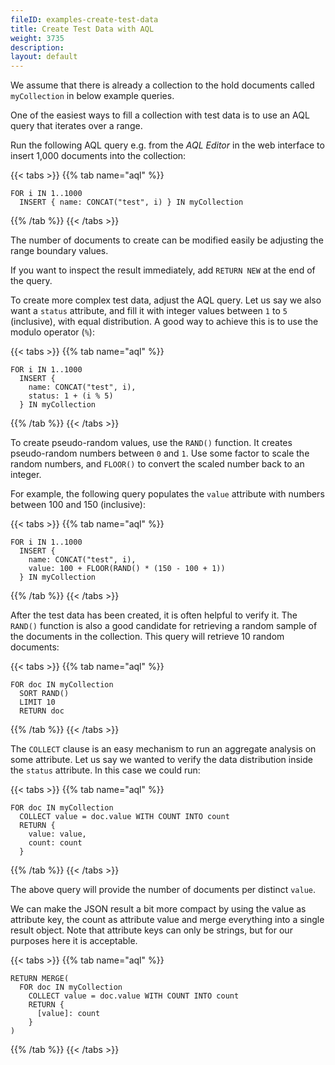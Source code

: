 ```yaml
---
fileID: examples-create-test-data
title: Create Test Data with AQL
weight: 3735
description: 
layout: default
---
```

We assume that there is already a collection to the hold documents called
`myCollection` in below example queries.

One of the easiest ways to fill a collection with test data is to use an AQL
query that iterates over a range.

Run the following AQL query e.g. from the _AQL Editor_ in the web interface
to insert 1,000 documents into the collection:

{{< tabs >}}
{{% tab name="aql" %}}
```aql
FOR i IN 1..1000
  INSERT { name: CONCAT("test", i) } IN myCollection
```
{{% /tab %}}
{{< /tabs >}}

The number of documents to create can be modified easily be adjusting the range
boundary values.

If you want to inspect the result immediately, add `RETURN NEW` at the end of
the query.

To create more complex test data, adjust the AQL query. Let us say we also want
a `status` attribute, and fill it with integer values between `1` to `5`
(inclusive), with equal distribution. A good way to achieve this is to use
the modulo operator (`%`):

{{< tabs >}}
{{% tab name="aql" %}}
```aql
FOR i IN 1..1000
  INSERT {
    name: CONCAT("test", i),
    status: 1 + (i % 5)
  } IN myCollection
```
{{% /tab %}}
{{< /tabs >}}

To create pseudo-random values, use the `RAND()` function. It creates
pseudo-random numbers between `0` and `1`. Use some factor to scale the random
numbers, and `FLOOR()` to convert the scaled number back to an integer.

For example, the following query populates the `value` attribute with numbers
between 100 and 150 (inclusive):

{{< tabs >}}
{{% tab name="aql" %}}
```aql
FOR i IN 1..1000
  INSERT {
    name: CONCAT("test", i),
    value: 100 + FLOOR(RAND() * (150 - 100 + 1))
  } IN myCollection
```
{{% /tab %}}
{{< /tabs >}}

After the test data has been created, it is often helpful to verify it. The
`RAND()` function is also a good candidate for retrieving a random sample of
the documents in the collection. This query will retrieve 10 random documents:

{{< tabs >}}
{{% tab name="aql" %}}
```aql
FOR doc IN myCollection
  SORT RAND()
  LIMIT 10
  RETURN doc
```
{{% /tab %}}
{{< /tabs >}}

The `COLLECT` clause is an easy mechanism to run an aggregate analysis on some
attribute. Let us say we wanted to verify the data distribution inside the
`status` attribute. In this case we could run:

{{< tabs >}}
{{% tab name="aql" %}}
```aql
FOR doc IN myCollection
  COLLECT value = doc.value WITH COUNT INTO count
  RETURN {
    value: value,
    count: count
  }
```
{{% /tab %}}
{{< /tabs >}}

The above query will provide the number of documents per distinct `value`.

We can make the JSON result a bit more compact by using the value as attribute
key, the count as attribute value and merge everything into a single result
object. Note that attribute keys can only be strings, but for our purposes here
it is acceptable.

{{< tabs >}}
{{% tab name="aql" %}}
```aql
RETURN MERGE(
  FOR doc IN myCollection
    COLLECT value = doc.value WITH COUNT INTO count
    RETURN {
      [value]: count
    }
)
```
{{% /tab %}}
{{< /tabs >}}
